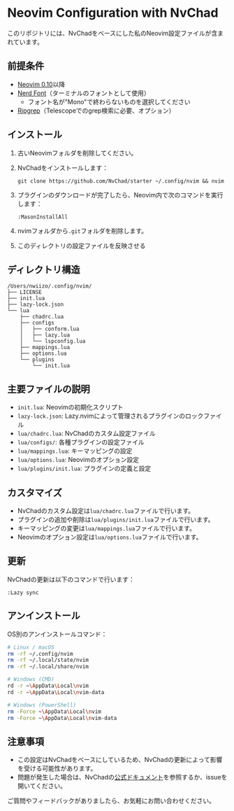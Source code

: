 # Neovim Configuration with NvChad

このリポジトリには、NvChadをベースにした私のNeovim設定ファイルが含まれています。

## 前提条件

- [Neovim 0.10](https://github.com/neovim/neovim/releases/tag/v0.10.0)以降
- [Nerd Font](https://www.nerdfonts.com/)（ターミナルのフォントとして使用）
  - フォント名が"Mono"で終わらないものを選択してください
- [Ripgrep](https://github.com/BurntSushi/ripgrep)（Telescopeでのgrep検索に必要、オプション）

## インストール

1. 古いNeovimフォルダを削除してください。

2. NvChadをインストールします：

   ```
   git clone https://github.com/NvChad/starter ~/.config/nvim && nvim
   ```

3. プラグインのダウンロードが完了したら、Neovim内で次のコマンドを実行します：

   ```
   :MasonInstallAll
   ```

4. nvimフォルダから`.git`フォルダを削除します。

5. このディレクトリの設定ファイルを反映させる

## ディレクトリ構造

```
/Users/nwiizo/.config/nvim/
├── LICENSE
├── init.lua
├── lazy-lock.json
└── lua
    ├── chadrc.lua
    ├── configs
    │   ├── conform.lua
    │   ├── lazy.lua
    │   └── lspconfig.lua
    ├── mappings.lua
    ├── options.lua
    └── plugins
        └── init.lua
```

## 主要ファイルの説明

- `init.lua`: Neovimの初期化スクリプト
- `lazy-lock.json`: Lazy.nvimによって管理されるプラグインのロックファイル
- `lua/chadrc.lua`: NvChadのカスタム設定ファイル
- `lua/configs/`: 各種プラグインの設定ファイル
- `lua/mappings.lua`: キーマッピングの設定
- `lua/options.lua`: Neovimのオプション設定
- `lua/plugins/init.lua`: プラグインの定義と設定

## カスタマイズ

- NvChadのカスタム設定は`lua/chadrc.lua`ファイルで行います。
- プラグインの追加や削除は`lua/plugins/init.lua`ファイルで行います。
- キーマッピングの変更は`lua/mappings.lua`ファイルで行います。
- Neovimのオプション設定は`lua/options.lua`ファイルで行います。

## 更新

NvChadの更新は以下のコマンドで行います：

```
:Lazy sync
```

## アンインストール

OS別のアンインストールコマンド：

```bash
# Linux / macOS
rm -rf ~/.config/nvim
rm -rf ~/.local/state/nvim
rm -rf ~/.local/share/nvim

# Windows (CMD)
rd -r ~\AppData\Local\nvim
rd -r ~\AppData\Local\nvim-data

# Windows (PowerShell)
rm -Force ~\AppData\Local\nvim
rm -Force ~\AppData\Local\nvim-data
```

## 注意事項

- この設定はNvChadをベースにしているため、NvChadの更新によって影響を受ける可能性があります。
- 問題が発生した場合は、NvChadの[公式ドキュメント](https://nvchad.com/docs/quickstart/post-install)を参照するか、issueを開いてください。

ご質問やフィードバックがありましたら、お気軽にお問い合わせください。
